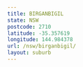 ```yaml
---
title: BIRGANBIGIL
state: NSW
postcode: 2710
latitude: -35.357619
longitude: 144.984378
url: /nsw/birganbigil/
layout: suburb
---
```

